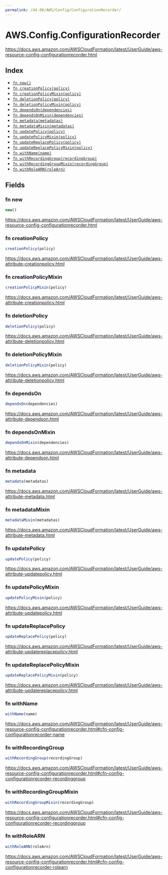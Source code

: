 ```yaml
---
permalink: /44.00/AWS/Config/ConfigurationRecorder/
---
```


# AWS.Config.ConfigurationRecorder

https://docs.aws.amazon.com/AWSCloudFormation/latest/UserGuide/aws-resource-config-configurationrecorder.html

## Index

* [`fn new()`](#fn-new)
* [`fn creationPolicy(policy)`](#fn-creationpolicy)
* [`fn creationPolicyMixin(policy)`](#fn-creationpolicymixin)
* [`fn deletionPolicy(policy)`](#fn-deletionpolicy)
* [`fn deletionPolicyMixin(policy)`](#fn-deletionpolicymixin)
* [`fn dependsOn(dependencies)`](#fn-dependson)
* [`fn dependsOnMixin(dependencies)`](#fn-dependsonmixin)
* [`fn metadata(metadatas)`](#fn-metadata)
* [`fn metadataMixin(metadatas)`](#fn-metadatamixin)
* [`fn updatePolicy(policy)`](#fn-updatepolicy)
* [`fn updatePolicyMixin(policy)`](#fn-updatepolicymixin)
* [`fn updateReplacePolicy(policy)`](#fn-updatereplacepolicy)
* [`fn updateReplacePolicyMixin(policy)`](#fn-updatereplacepolicymixin)
* [`fn withName(name)`](#fn-withname)
* [`fn withRecordingGroup(recordingGroup)`](#fn-withrecordinggroup)
* [`fn withRecordingGroupMixin(recordingGroup)`](#fn-withrecordinggroupmixin)
* [`fn withRoleARN(roleArn)`](#fn-withrolearn)

## Fields

### fn new

```ts
new()
```

https://docs.aws.amazon.com/AWSCloudFormation/latest/UserGuide/aws-resource-config-configurationrecorder.html

### fn creationPolicy

```ts
creationPolicy(policy)
```

https://docs.aws.amazon.com/AWSCloudFormation/latest/UserGuide/aws-attribute-creationpolicy.html

### fn creationPolicyMixin

```ts
creationPolicyMixin(policy)
```

https://docs.aws.amazon.com/AWSCloudFormation/latest/UserGuide/aws-attribute-creationpolicy.html

### fn deletionPolicy

```ts
deletionPolicy(policy)
```

https://docs.aws.amazon.com/AWSCloudFormation/latest/UserGuide/aws-attribute-deletionpolicy.html

### fn deletionPolicyMixin

```ts
deletionPolicyMixin(policy)
```

https://docs.aws.amazon.com/AWSCloudFormation/latest/UserGuide/aws-attribute-deletionpolicy.html

### fn dependsOn

```ts
dependsOn(dependencies)
```

https://docs.aws.amazon.com/AWSCloudFormation/latest/UserGuide/aws-attribute-dependson.html

### fn dependsOnMixin

```ts
dependsOnMixin(dependencies)
```

https://docs.aws.amazon.com/AWSCloudFormation/latest/UserGuide/aws-attribute-dependson.html

### fn metadata

```ts
metadata(metadatas)
```

https://docs.aws.amazon.com/AWSCloudFormation/latest/UserGuide/aws-attribute-metadata.html

### fn metadataMixin

```ts
metadataMixin(metadatas)
```

https://docs.aws.amazon.com/AWSCloudFormation/latest/UserGuide/aws-attribute-metadata.html

### fn updatePolicy

```ts
updatePolicy(policy)
```

https://docs.aws.amazon.com/AWSCloudFormation/latest/UserGuide/aws-attribute-updatepolicy.html

### fn updatePolicyMixin

```ts
updatePolicyMixin(policy)
```

https://docs.aws.amazon.com/AWSCloudFormation/latest/UserGuide/aws-attribute-updatepolicy.html

### fn updateReplacePolicy

```ts
updateReplacePolicy(policy)
```

https://docs.aws.amazon.com/AWSCloudFormation/latest/UserGuide/aws-attribute-updatereplacepolicy.html

### fn updateReplacePolicyMixin

```ts
updateReplacePolicyMixin(policy)
```

https://docs.aws.amazon.com/AWSCloudFormation/latest/UserGuide/aws-attribute-updatereplacepolicy.html

### fn withName

```ts
withName(name)
```

https://docs.aws.amazon.com/AWSCloudFormation/latest/UserGuide/aws-resource-config-configurationrecorder.html#cfn-config-configurationrecorder-name

### fn withRecordingGroup

```ts
withRecordingGroup(recordingGroup)
```

https://docs.aws.amazon.com/AWSCloudFormation/latest/UserGuide/aws-resource-config-configurationrecorder.html#cfn-config-configurationrecorder-recordinggroup

### fn withRecordingGroupMixin

```ts
withRecordingGroupMixin(recordingGroup)
```

https://docs.aws.amazon.com/AWSCloudFormation/latest/UserGuide/aws-resource-config-configurationrecorder.html#cfn-config-configurationrecorder-recordinggroup

### fn withRoleARN

```ts
withRoleARN(roleArn)
```

https://docs.aws.amazon.com/AWSCloudFormation/latest/UserGuide/aws-resource-config-configurationrecorder.html#cfn-config-configurationrecorder-rolearn